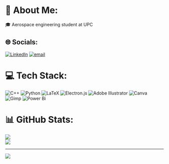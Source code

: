 # 💫 About Me:
🎓 Aerospace engineering student at UPC<br/>



## 🌐 Socials:
[![LinkedIn](https://img.shields.io/badge/LinkedIn-%230077B5.svg?logo=linkedin&logoColor=white)](https://linkedin.com/in/abrilbertran) [![email](https://img.shields.io/badge/Email-D14836?logo=gmail&logoColor=white)](mailto:abriljinbg@gmail.com) 

# 💻 Tech Stack:
![C++](https://img.shields.io/badge/c++-%2300599C.svg?style=for-the-badge&logo=c%2B%2B&logoColor=white) ![Python](https://img.shields.io/badge/python-3670A0?style=for-the-badge&logo=python&logoColor=ffdd54) ![LaTeX](https://img.shields.io/badge/latex-%23008080.svg?style=for-the-badge&logo=latex&logoColor=white) ![Electron.js](https://img.shields.io/badge/Electron-191970?style=for-the-badge&logo=Electron&logoColor=white) ![Adobe Illustrator](https://img.shields.io/badge/adobe%20illustrator-%23FF9A00.svg?style=for-the-badge&logo=adobe%20illustrator&logoColor=white) ![Canva](https://img.shields.io/badge/Canva-%2300C4CC.svg?style=for-the-badge&logo=Canva&logoColor=white) ![Gimp](https://img.shields.io/badge/Gimp-657D8B?style=for-the-badge&logo=gimp&logoColor=FFFFFF) ![Power Bi](https://img.shields.io/badge/power_bi-F2C811?style=for-the-badge&logo=powerbi&logoColor=black)
# 📊 GitHub Stats:
![](https://github-readme-stats.vercel.app/api?username=abrilbertran&theme=default&hide_border=false&include_all_commits=false&count_private=false)<br/>
![](https://nirzak-streak-stats.vercel.app/?user=abrilbertran&theme=default&hide_border=false)<br/>

---
[![](https://visitcount.itsvg.in/api?id=abrilbertran&icon=0&color=0)](https://visitcount.itsvg.in)

<!-- Proudly created with GPRM ( https://gprm.itsvg.in ) -->
